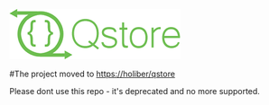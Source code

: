 ![Qstore](qstore.png)

#The project moved to [https://holiber/qstore](https://holiber/qstore)

Please dont use this repo - it's deprecated and no more supported.
